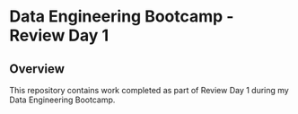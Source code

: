 # Data Engineering Bootcamp - Review Day 1

## Overview

This repository contains work completed as part of Review Day 1 during my Data Engineering Bootcamp. 
